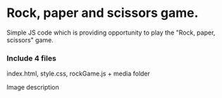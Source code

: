 # Rock, paper and scissors game.
Simple JS code which is providing opportunity to play the "Rock, paper, scissors" game.

### Include 4 files
index.html, style.css, rockGame.js + media folder

Image description
